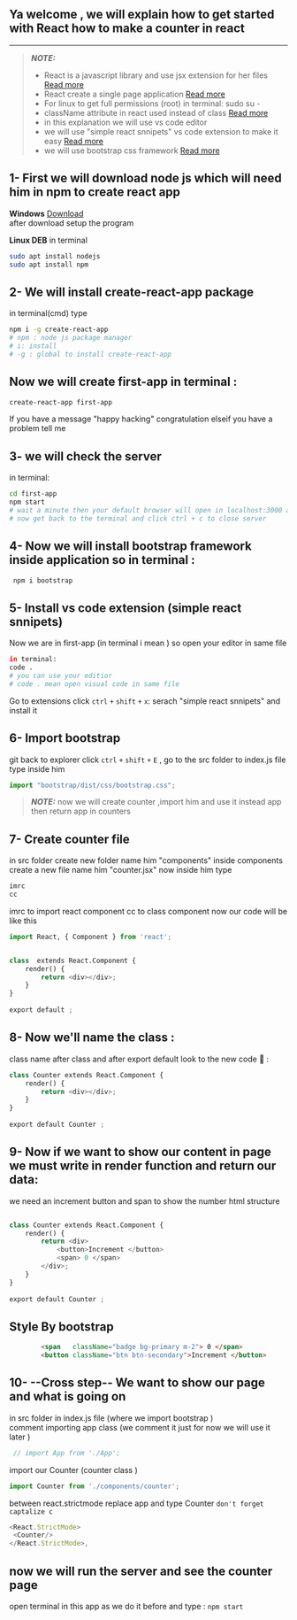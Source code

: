 ## Ya welcome , we will explain how to get started with React  how to make a counter in react
---------------------------------------------------------------
> **_NOTE:_** 
> - React is a javascript library and use jsx extension for her files [Read more](https://www.geeksforgeeks.org/jsx-full-form/)<br>
> - React create a single page application [Read more ](https://en.wikipedia.org/wiki/Single-page_application)
> - For linux to get full permissions (root) in terminal: sudo su -
> - className attribute in react used instead of class [Read more ](https://www.geeksforgeeks.org/why-react-uses-classname-over-class-attribute/)
> - in this explanation we will use vs code editor 
> - we will use "simple react snnipets" vs code extension to make it easy [Read more](https://www.digitalocean.com/community/posts/write-react-faster-with-simple-react-snippets)
> - we will use bootstrap css framework [Read more](https://websuggestion.com/why-bootstrap-is-better-than-css/)

## 1- First we will download node js which will need him in npm to create react app
 **Windows** [Download](https://nodejs.org/dist/v16.13.0/node-v16.13.0-x64.msi) <br>
 after download setup the program <br>
 
 **Linux DEB** in terminal <br>
 ```bash
 sudo apt install nodejs  
 sudo apt install npm 
 ```
 ## 2- We will install create-react-app package
 in terminal(cmd) type
 ```bash
 npm i -g create-react-app
 # npm : node js package manager
 # i: install
 # -g : global to install create-react-app
 
 ```
 ## Now we will create  first-app in terminal :
 ```bash
 create-react-app first-app 
 ```
 If you have a message "happy hacking" congratulation 
 elseif you have a problem tell me 
 ## 
## 3- we will check the server 
in terminal:
```bash
cd first-app
npm start 
# wait a minute then your default browser will open in localhost:3000 and react logo will appear 
# now get back to the terminal and click ctrl + c to close server 
```
## 4- Now we will install bootstrap framework inside application so in terminal :
```bash
 npm i bootstrap 
```
## 5- Install vs code extension (simple react snnipets) 
Now we are in first-app (in terminal i mean ) so open your editor in same file 
```bash
in terminal: 
code . 
# you can use your editior 
# code . mean open visual code in same file 
```
Go to extensions click `ctrl` `+` `shift` `+` `x`:
serach "simple react snnipets" and install it 

## 6- Import bootstrap 
git back to explorer click `ctrl` `+` `shift` `+` `E` , go to the src folder to index.js file type inside him 
```python
import "bootstrap/dist/css/bootstrap.css";
```
> _**NOTE:**_ now we will create counter ,import him and use it instead app then return app in counters 
## 7- Create counter file 
in src folder create new folder name him "components"
inside components create a new file name him "counter.jsx" 
now inside him type 
```javascript 
imrc 
cc
```
imrc to import react component 
cc to class component 
now our code will be like this 
```python 
import React, { Component } from 'react';


class  extends React.Component {
    render() { 
        return <div></div>;
    }
}
 
export default ;
```
## 8- Now we'll name the class : 
class name after class and after export default 
look to the new code 👀 :
```python 
class Counter extends React.Component {
    render() { 
        return <div></div>;
    }
}
 
export default Counter ;
``` 
## 9- Now if we want to show our content in page we must write in render function and return our data:
we need an increment button and span to show the number 
html structure 
```python 

class Counter extends React.Component {
    render() { 
        return <div>
            <button>Increment </button>
            <span> 0 </span>
        </div>;
    }
}
 
export default Counter ;
```
## Style By bootstrap 
```html 
        <span   className="badge bg-primary m-2"> 0 </span>
        <button className="btn btn-secondary">Increment </button>
```
## 10- --Cross step-- We want to show our page and what is going on 
  in src folder in index.js file (where we import bootstrap )<br>
  comment importing app class (we comment it just for now we will use it later )
  ```javascript
   // import App from './App';
   ```
   import our Counter (counter class )
   ```javascript
   import Counter from './components/counter';
   ```
   between react.strictmode replace app and type Counter 
   `don't forget captalize c `
   ```javascript 
   <React.StrictMode>
    <Counter/>
  </React.StrictMode>,
  ``` 
  ## now we will run the server and see the counter page 
  open terminal in this app  as we do it before and type :
   `npm start`
   




